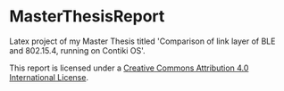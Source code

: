 MasterThesisReport
==================

Latex project of my Master Thesis titled 'Comparison of link layer of BLE and 802.15.4, running on Contiki OS'.

This report is licensed under a <a href="http://creativecommons.org/licenses/by/4.0/">Creative Commons Attribution 4.0 International License</a>.
